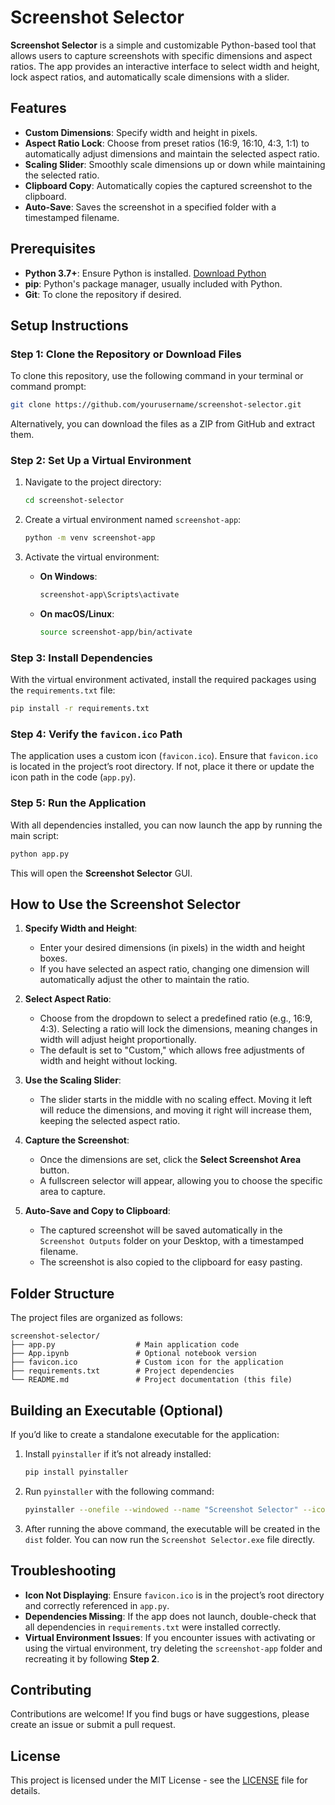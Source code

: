 # Screenshot Selector

**Screenshot Selector** is a simple and customizable Python-based tool that allows users to capture screenshots with specific dimensions and aspect ratios. The app provides an interactive interface to select width and height, lock aspect ratios, and automatically scale dimensions with a slider.

## Features

- **Custom Dimensions**: Specify width and height in pixels.
- **Aspect Ratio Lock**: Choose from preset ratios (16:9, 16:10, 4:3, 1:1) to automatically adjust dimensions and maintain the selected aspect ratio.
- **Scaling Slider**: Smoothly scale dimensions up or down while maintaining the selected ratio.
- **Clipboard Copy**: Automatically copies the captured screenshot to the clipboard.
- **Auto-Save**: Saves the screenshot in a specified folder with a timestamped filename.

## Prerequisites

- **Python 3.7+**: Ensure Python is installed. [Download Python](https://www.python.org/downloads/)
- **pip**: Python's package manager, usually included with Python.
- **Git**: To clone the repository if desired.

## Setup Instructions

### Step 1: Clone the Repository or Download Files

To clone this repository, use the following command in your terminal or command prompt:

```bash
git clone https://github.com/yourusername/screenshot-selector.git
```

Alternatively, you can download the files as a ZIP from GitHub and extract them.

### Step 2: Set Up a Virtual Environment

1. Navigate to the project directory:

   ```bash
   cd screenshot-selector
   ```

2. Create a virtual environment named `screenshot-app`:

   ```bash
   python -m venv screenshot-app
   ```

3. Activate the virtual environment:

   - **On Windows**:

     ```bash
     screenshot-app\Scripts\activate
     ```

   - **On macOS/Linux**:

     ```bash
     source screenshot-app/bin/activate
     ```

### Step 3: Install Dependencies

With the virtual environment activated, install the required packages using the `requirements.txt` file:

```bash
pip install -r requirements.txt
```

### Step 4: Verify the `favicon.ico` Path

The application uses a custom icon (`favicon.ico`). Ensure that `favicon.ico` is located in the project’s root directory. If not, place it there or update the icon path in the code (`app.py`).

### Step 5: Run the Application

With all dependencies installed, you can now launch the app by running the main script:

```bash
python app.py
```

This will open the **Screenshot Selector** GUI.

## How to Use the Screenshot Selector

1. **Specify Width and Height**:
   - Enter your desired dimensions (in pixels) in the width and height boxes.
   - If you have selected an aspect ratio, changing one dimension will automatically adjust the other to maintain the ratio.

2. **Select Aspect Ratio**:
   - Choose from the dropdown to select a predefined ratio (e.g., 16:9, 4:3). Selecting a ratio will lock the dimensions, meaning changes in width will adjust height proportionally.
   - The default is set to "Custom," which allows free adjustments of width and height without locking.

3. **Use the Scaling Slider**:
   - The slider starts in the middle with no scaling effect. Moving it left will reduce the dimensions, and moving it right will increase them, keeping the selected aspect ratio.

4. **Capture the Screenshot**:
   - Once the dimensions are set, click the **Select Screenshot Area** button.
   - A fullscreen selector will appear, allowing you to choose the specific area to capture.

5. **Auto-Save and Copy to Clipboard**:
   - The captured screenshot will be saved automatically in the `Screenshot Outputs` folder on your Desktop, with a timestamped filename.
   - The screenshot is also copied to the clipboard for easy pasting.

## Folder Structure

The project files are organized as follows:

```plaintext
screenshot-selector/
├── app.py                  # Main application code
├── App.ipynb               # Optional notebook version
├── favicon.ico             # Custom icon for the application
├── requirements.txt        # Project dependencies
└── README.md               # Project documentation (this file)
```

## Building an Executable (Optional)

If you’d like to create a standalone executable for the application:

1. Install `pyinstaller` if it’s not already installed:

   ```bash
   pip install pyinstaller
   ```

2. Run `pyinstaller` with the following command:

   ```bash
   pyinstaller --onefile --windowed --name "Screenshot Selector" --icon="favicon.ico" app.py
   ```

3. After running the above command, the executable will be created in the `dist` folder. You can now run the `Screenshot Selector.exe` file directly.

## Troubleshooting

- **Icon Not Displaying**: Ensure `favicon.ico` is in the project’s root directory and correctly referenced in `app.py`.
- **Dependencies Missing**: If the app does not launch, double-check that all dependencies in `requirements.txt` were installed correctly.
- **Virtual Environment Issues**: If you encounter issues with activating or using the virtual environment, try deleting the `screenshot-app` folder and recreating it by following **Step 2**.

## Contributing

Contributions are welcome! If you find bugs or have suggestions, please create an issue or submit a pull request.

## License

This project is licensed under the MIT License - see the [LICENSE](LICENSE) file for details.
